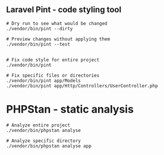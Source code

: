 
## Laravel Pint - code styling tool

```
# Dry run to see what would be changed
./vendor/bin/pint --dirty

# Preview changes without applying them
./vendor/bin/pint --test


# Fix code style for entire project
./vendor/bin/pint

# Fix specific files or directories
./vendor/bin/pint app/Models
./vendor/bin/pint app/Http/Controllers/UserController.php

```

# PHPStan - static analysis

```
# Analyze entire project
./vendor/bin/phpstan analyse

# Analyze specific directory
./vendor/bin/phpstan analyse app
```
